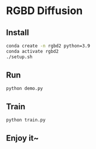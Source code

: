 # RGBD Diffusion

## Install

```bash
conda create -n rgbd2 python=3.9
conda activate rgbd2
./setup.sh
```

## Run

```
python demo.py
```

## Train

```
python train.py
```

## Enjoy it~
